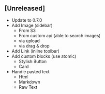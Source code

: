 ## [Unreleased]
* Update to 0.7.0
* Add Image (sidebar)
  * From S3
  * From custom api (able to search images)
  * via upload
  * via drag & drop
* Add Link (inline toolbar)
* Add custom blocks (use atomic)
  * Stylish Button
  * Card
* Handle pasted text
  * Html
  * Markdown
  * Raw Text